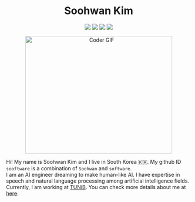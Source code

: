 <h1 align="center">Soohwan Kim</h1>
    
<!-- Typing SVG by DenverCoder1 - https://github.com/DenverCoder1/readme-typing-svg
<p align="center">
  <a href="https://github.com/sooftware/sooftware"><img src="https://readme-typing-svg.herokuapp.com?center=true&vCenter=true&lines=Code+lover;NLP+Engineer+at+TUNiB&height=45"></a>
</p>
-->
  
<p align="center">
  <a href="https://github.com/sooftware/sooftware"><img src="https://img.shields.io/github/followers/sooftware?style=social"></a>
  <a href="https://github.com/sooftware/sooftware"><img src="https://img.shields.io/github/stars/sooftware?style=social"></a>
  <a href="https://sites.google.com/view/sooftware"><img src="https://img.shields.io/badge/webpage-click?&logo=GoFundMe&logoColor=white"></a>
  <a href="http://www.tunib.ai/"><img src="https://img.shields.io/badge/TUNiB- ?&logo=CodeChef&logoColor=white"></a>
</p>
  
<p  align="center"><img src="https://github.com/sooftware/sooftware/blob/master/images/code.gif" alt="Coder GIF" width="400" height="320">
  
Hi! My name is Soohwan Kim and I live in South Korea 🇰🇷. My github ID `sooftware` is a combination of `Soohwan` and `software`.   
I am an AI engineer dreaming to make human-like AI. I have expertise in speech and natural language processing among artificial intelligence fields. Currently, I am working at [TUNiB](http://www.tunib.ai/). You can check more details about me at [here](https://sites.google.com/view/sooftware).

